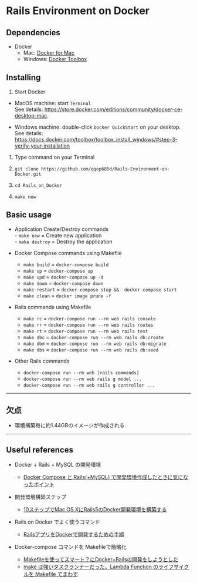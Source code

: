 # Rails Environment on Docker

## Dependencies
- Docker  
  - Mac: [Docker for Mac](https://store.docker.com/editions/community/docker-ce-desktop-mac)
  - Windows: [Docker Toolbox](https://docs.docker.com/toolbox/toolbox_install_windows/)

## Installing
1. Start Docker

  - MacOS machine: start `Terminal`  
  See details: https://store.docker.com/editions/community/docker-ce-desktop-mac.

  - Windows machine: double-click `Docker QuickStart` on your desktop.  
  See details: https://docs.docker.com/toolbox/toolbox_install_windows/#step-3-verify-your-installation

1. Type command on your Terminal  

  1. `git clone https://github.com/qqep685d/Rails-Environment-on-Docker.git`

  1. `cd Rails_on_Docker`

  1. `make new`

## Basic usage
  -  Application Create/Destroy commands  
    - `make new` = Create new application  
    - `make destroy` = Destroy the application  


  - Docker Compose commands using Makefile  
    - `make build` = `docker-compose build`  
    - `make up` = `docker-compose up`  
    - `make upd` = `docker-compose up -d`  
    - `make down` = `docker-compose down`  
    - `make restart` = `docker-compose stop &&  docker-compose start`  
    - `make clean` = `docker image prune -f`  


  - Rails commands using Makefile  
    - `make rc` = `docker-compose run --rm web rails console`  
    - `make rr` = `docker-compose run --rm web rails routes`  
    - `make rt` = `docker-compose run --rm web rails test`  
    - `make dbc` = `docker-compose run --rm web rails db:create`  
    - `make dbm` = `docker-compose run --rm web rails db:migrate`  
    - `make dbs` = `docker-compose run --rm web rails db:seed`  


  - Other Rails commands  
    - `docker-compose run --rm web [rails commands]`  
    - `docker-compose run --rm web rails g model ...`  
    - `docker-compose run --rm web rails g controller ...`  


---

## 欠点
- 環境構築毎に約1.44GBのイメージが作成される

---

## Useful references
- Docker + Rails + MySQL の開発環境  
  - [Docker Compose と Rails(+MySQL) で開発環境作成したときに気になったポイント](https://qiita.com/nak1114/items/1f7d48ff661555726427)  


- 開発環境構築ステップ  
  - [10ステップでMac OS XにRails5のDocker開発環境を構築する](https://qiita.com/hiraokashi/items/3f712c90b59845c6a77d)  


- Rails on Docker でよく使うコマンド  
  - [RailsアプリをDockerで開発するための手順](https://qiita.com/togana/items/30b22fc39fe6f7a188ec)  


- Docker-compose コマンドを Makefileで簡略化  
  - [Makefileを使ってスマート？にDocker+Railsの開発をしようとした](https://qiita.com/ekueku33/items/121ff7b44f76ab4b2271)  
  - [make は強いタスクランナーだった。Lambda Function のライフサイクルを Makefile でまわす](https://dev.classmethod.jp/server-side/serverless/lambda-deploy-with-make/)  
